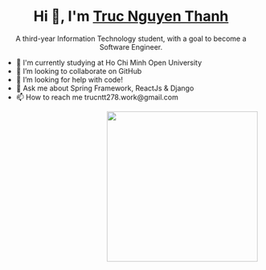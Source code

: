 <h1 align="center" > Hi 👋, I'm <a href="https://github.com/TrucThanh278">Truc Nguyen Thanh</a> </h1>
<p align="center">
A third-year Information Technology student, with a goal to become a Software Engineer.
</p>


<ul>
        <li>🌱 I'm currently studying at Ho Chi Minh Open University</li>
        <li>👯 I’m looking to collaborate on GitHub</li>
        <li>🤔 I’m looking for help with code!</li>
        <li>💬 Ask me about Spring Framework, ReactJs & Django</li>
        <li>📫 How to reach me trucntt278.work@gmail.com</li>
</ul>
        
  <img  src="https://i.giphy.com/media/v1.Y2lkPTc5MGI3NjExMzY3Ym5kcmtnamtkenI3dHZvbm52ZG84ZXR0c2I3eHFmZnIzNW1mcSZlcD12MV9pbnRlcm5hbF9naWZfYnlfaWQmY3Q9Zw/Y4ak9Ki2GZCbJxAnJD/giphy.gif" width="300" align="right"/>






<!--
**TrucThanh278/TrucThanh278** is a ✨ _special_ ✨ repository because its `README.md` (this file) appears on your GitHub profile.

Here are some ideas to get you started:

- 🔭 I’m currently working on ...
- 🌱 I’m currently studying at Ho Chi Minh Open University ...
- 👯 I’m looking to collaborate on ...
- 🤔 I’m looking for help with ...
- 💬 Ask me about ...
- 📫 How to reach me: ...
- 😄 Pronouns: ...
- ⚡ Fun fact: ...
-->
<!--
<div align="left" > 
        <ul>
                <li>🌱 I'm currently studying at Ho Chi Minh Open University</li>
                <li>👯 I’m looking to collaborate on GitHub</li>
                <li>🤔 I’m looking for help with code!</li>
                <li>💬 Ask me about Spring Framework, ReactJs & Django</li>
                <li>📫 How to reach me trucntt278.work@gmail.com</li>
        </ul>
</div>
-->
